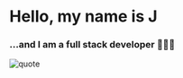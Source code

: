 # Hello, my name is J
### ...and I am a full stack developer 👩🏻‍💻

![quote](https://i.imgur.com/YsJNIow.jpg)
